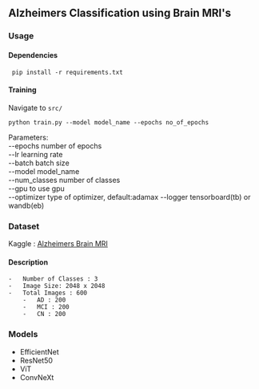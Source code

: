 ## Alzheimers Classification using Brain MRI's

### Usage

#### Dependencies
` pip install -r requirements.txt`

#### Training 
Navigate to `src/`

`python train.py --model model_name --epochs no_of_epochs`

Parameters: <br>
--epochs number of epochs <br>
--lr learning rate <br>
--batch batch size <br>
--model model_name <br>
--num_classes number of classes <br>
--gpu to use gpu <br>
--optimizer type of optimizer, default:adamax
--logger tensorboard(tb) or wandb(eb) <br>


### Dataset

Kaggle : [Alzheimers Brain MRI](https://www.kaggle.com/datasets/basheersaeed/alzheimers-brain-mri)

#### Description
    -   Number of Classes : 3
    -   Image Size: 2048 x 2048
    -   Total Images : 600
        -   AD : 200
        -   MCI : 200
        -   CN : 200

### Models
 -  EfficientNet
 -  ResNet50
 -  ViT
 -  ConvNeXt


